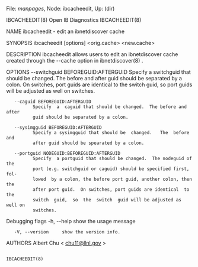File: *manpages*,  Node: ibcacheedit,  Up: (dir)

IBCACHEEDIT(8)                Open IB Diagnostics               IBCACHEEDIT(8)



NAME
       ibcacheedit - edit an ibnetdiscover cache

SYNOPSIS
       ibcacheedit [options] <orig.cache> <new.cache>

DESCRIPTION
       ibcacheedit allows users to edit an ibnetdiscover cache created through
       the --cache option in ibnetdiscover(8) .

OPTIONS
       --switchguid BEFOREGUID:AFTERGUID
              Specify a switchguid that should be  changed.   The  before  and
              after  guid  should  be separated by a colon.  On switches, port
              guids are identical to the switch guid, so port  guids  will  be
              adjusted as well on switches.

       --caguid BEFOREGUID:AFTERGUID
              Specify  a  caguid that should be changed.  The before and after
              guid should be separated by a colon.

       --sysimgguid BEFOREGUID:AFTERGUID
              Specify a sysimgguid that should be  changed.   The  before  and
              after guid should be spearated by a colon.

       --portguid NODEGUID:BEFOREGUID:AFTERGUID
              Specify  a portguid that should be changed.  The nodeguid of the
              port (e.g. switchguid or caguid) should be specified first, fol‐
              lowed  by a colon, the before port guid, another colon, then the
              after port guid.  On switches, port guids are identical  to  the
              switch  guid,  so  the  switch  guid will be adjusted as well on
              switches.

   Debugging flags
       -h, --help      show the usage message

       -V, --version     show the version info.

AUTHORS
       Albert Chu
              < chu11@llnl.gov >




                                                                IBCACHEEDIT(8)
